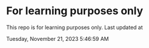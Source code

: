 # For learning purposes only
This repo is for learning purposes only.
Last updated at

Tuesday, November 21, 2023 5:46:59 AM

